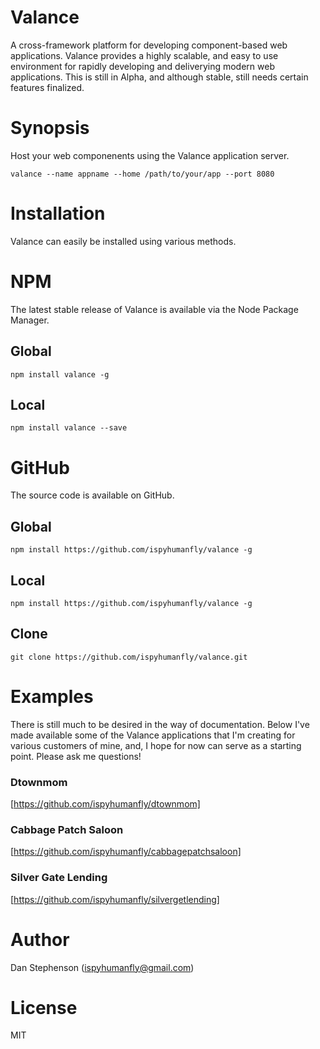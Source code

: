 # Valance
A cross-framework platform for developing component-based web applications. Valance provides a highly scalable, and easy to use environment for rapidly developing and deliverying modern web applications. This is still in Alpha, and although stable, still needs certain features finalized.

# Synopsis
Host your web componenents using the Valance application server.

    valance --name appname --home /path/to/your/app --port 8080

# Installation
Valance can easily be installed using various methods.

# NPM
The latest stable release of Valance is available via the Node Package Manager.

## Global
    npm install valance -g

## Local

    npm install valance --save

# GitHub
The source code is available on GitHub.

## Global
    npm install https://github.com/ispyhumanfly/valance -g

## Local
    npm install https://github.com/ispyhumanfly/valance -g

## Clone
    git clone https://github.com/ispyhumanfly/valance.git

# Examples
There is still much to be desired in the way of documentation. Below I've made available some of the Valance applications that I'm creating for various customers of mine, and, I hope for now can serve as a starting point. Please ask me questions!

### Dtownmom
[https://github.com/ispyhumanfly/dtownmom]

### Cabbage Patch Saloon
[https://github.com/ispyhumanfly/cabbagepatchsaloon]

### Silver Gate Lending
[https://github.com/ispyhumanfly/silvergetlending]

# Author
Dan Stephenson (ispyhumanfly@gmail.com)

# License
MIT
